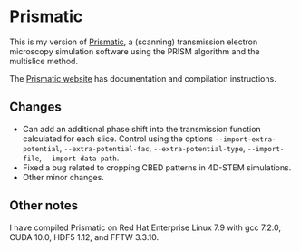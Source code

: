 # Prismatic

This is my version of [Prismatic](https://github.com/prism-em/prismatic), a (scanning) transmission electron microscopy simulation software using the PRISM algorithm and the multislice method.

The [Prismatic website](http://www.prism-em.com) has documentation and compilation instructions.

## Changes
* Can add an additional phase shift into the transmission function calculated for each slice.  Control using the options `--import-extra-potential`, `--extra-potential-fac`, `--extra-potential-type`, `--import-file`, `--import-data-path`.
* Fixed a bug related to cropping CBED patterns in 4D-STEM simulations.
* Other minor changes.

## Other notes
I have compiled Prismatic on Red Hat Enterprise Linux 7.9 with gcc 7.2.0, CUDA 10.0, HDF5 1.12, and FFTW 3.3.10.